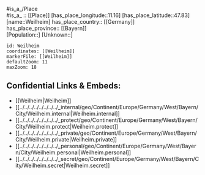 ﻿---
location: [47.83,11.16] 
mapzoom: [7,12] 
mapmarker: city 
type: City
tags:
- geo/City


SpocWebEntityId: 35500
isDeleted: false
confidential: public

---
#is_a_/Place  
#is_a_ :: [[Place]] 
[has_place_longitude::11.16] 
[has_place_latitude::47.83] 
[name::Weilheim] 
has_place_country:: [[Germany]]  
has_place_province:: [[Bayern]]  
[Population::] 
[Unknown::] 


```leaflet
id: Weilheim
coordinates: [[Weilheim]] 
markerFile: [[Weilheim]] 
defaultZoom: 11 
maxZoom: 18
```


## Confidential Links & Embeds: 
- [[Weilheim|Weilheim]]  
- [[../../../../../../../../_internal/geo/Continent/Europe/Germany/West/Bayern/City/Weilheim.internal|Weilheim.internal]] 
- [[../../../../../../../../_protect/geo/Continent/Europe/Germany/West/Bayern/City/Weilheim.protect|Weilheim.protect]] 
- [[../../../../../../../../_private/geo/Continent/Europe/Germany/West/Bayern/City/Weilheim.private|Weilheim.private]] 
- [[../../../../../../../../_personal/geo/Continent/Europe/Germany/West/Bayern/City/Weilheim.personal|Weilheim.personal]] 
- [[../../../../../../../../_secret/geo/Continent/Europe/Germany/West/Bayern/City/Weilheim.secret|Weilheim.secret]] 
